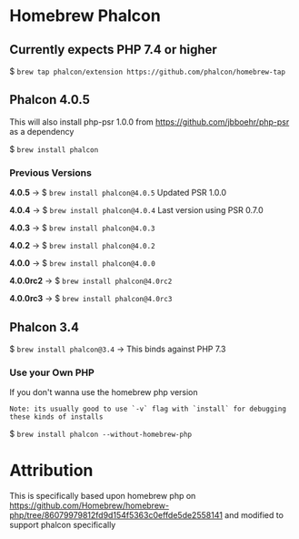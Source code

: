 # Homebrew Phalcon

## Currently expects PHP 7.4 or higher

$ `brew tap phalcon/extension https://github.com/phalcon/homebrew-tap`

## Phalcon 4.0.5

This will also install php-psr 1.0.0 from https://github.com/jbboehr/php-psr as a dependency

$ `brew install phalcon`

### Previous Versions

**4.0.5** -> $ `brew install phalcon@4.0.5` Updated PSR 1.0.0

**4.0.4** -> $ `brew install phalcon@4.0.4` Last version using PSR 0.7.0

**4.0.3** -> $ `brew install phalcon@4.0.3`

**4.0.2** -> $ `brew install phalcon@4.0.2` 

**4.0.0** -> $ `brew install phalcon@4.0.0`

**4.0.0rc2** -> $ `brew install phalcon@4.0rc2`

**4.0.0rc3** -> $ `brew install phalcon@4.0rc3`

## Phalcon 3.4

$ `brew install phalcon@3.4` -> This binds against PHP 7.3

### Use your Own PHP

If you don't wanna use the homebrew php version

    Note: its usually good to use `-v` flag with `install` for debugging these kinds of installs 

$ `brew install phalcon --without-homebrew-php`

# Attribution

This is specifically based upon homebrew php on https://github.com/Homebrew/homebrew-php/tree/86079979812fd9d154f5363c0effde5de2558141 and modified to support phalcon specifically
